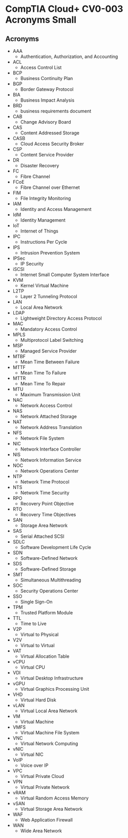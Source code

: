 # CompTIA Cloud+ CV0-003 Acronyms Small

## Acronyms

- AAA
  - Authentication, Authorization, and Accounting
- ACL
  - Access Control List
- BCP
  - Business Continuity Plan
- BGP
  - Border Gateway Protocol
- BIA
  - Business Impact Analysis
- BRD
  - business requirements document
- CAB
  - Change Advisory Board
- CAS
  - Content Addressed Storage
- CASB
  - Cloud Access Security Broker
- CSP
  - Content Service Provider
- DR
  - Disaster Recovery
- FC
  - Fibre Channel
- FCoE
  - Fibre Channel over Ethernet
- FIM
  - File Integrity Monitoring
- IAM
  - Identity and Access Management
- IdM
  - Identity Management
- IoT
  - Internet of Things
- IPC
  - Instructions Per Cycle
- IPS
  - Intrusion Prevention System
- IPSec
  - IP Security
- iSCSI
  - Internet Small Computer System Interface
- KVM
  - Kernel Virtual Machine
- L2TP
  - Layer 2 Tunneling Protocol
- LAN
  - Local Area Network
- LDAP
  - Lightweight Directory Access Protocol
- MAC
  - Mandatory Access Control
- MPLS
  - Multiprotocol Label Switching
- MSP
  - Managed Service Provider
- MTBF
  - Mean Time Between Failure
- MTTF
  - Mean Time To Failure
- MTTR
  - Mean Time To Repair
- MTU
  - Maximum Transmission Unit
- NAC
  - Network Access Control
- NAS
  - Network Attached Storage
- NAT
  - Network Address Translation
- NFS
  - Network File System
- NIC
  - Network Interface Controller
- NIS
  - Network Information Service
- NOC
  - Network Operations Center
- NTP
  - Network Time Protocol
- NTS
  - Network Time Security
- RPO
  - Recovery Point Objective
- RTO
  - Recovery Time Objectives
- SAN
  - Storage Area Network
- SAS
  - Serial Attached SCSI
- SDLC
  - Software Development Life Cycle
- SDN
  - Software-Defined Network
- SDS
  - Software-Defined Storage
- SMT
  - Simultaneous Multithreading
- SOC
  - Security Operations Center
- SSO
  - Single Sign-On
- TPM
  - Trusted Platform Module
- TTL
  - Time to Live
- V2P
  - Virtual to Physical
- V2V
  - Virtual to Virtual
- VAT
  - Virtual Allocation Table
- vCPU
  - Virtual CPU
- VDI
  - Virtual Desktop Infrastructure
- vGPU
  - Virtual Graphics Processing Unit
- VHD
  - Virtual Hard Disk
- vLAN
  - Virtual Local Area Network
- VM
  - Virtual Machine
- VMFS
  - Virtual Machine File System
- VNC
  - Virtual Network Computing
- vNIC
  - Virtual NIC
- VoIP
  - Voice over IP
- VPC
  - Virtual Private Cloud
- VPN
  - Virtual Private Network
- vRAM
  - Virtual Random Access Memory
- vSAN
  - Virtual Storage Area Network
- WAF
  - Web Application Firewall
- WAN
  - Wide Area Network
